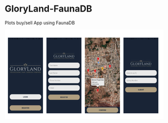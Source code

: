 # GloryLand-FaunaDB
Plots buy/sell App using FaunaDB

![app demo pic](https://github.com/Mahesh1735/GloryLand-FaunaDB/blob/master/apppic.png)
